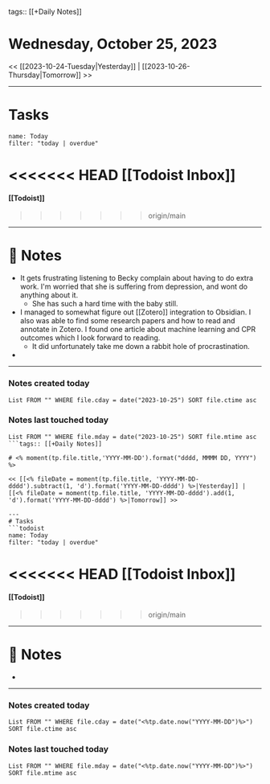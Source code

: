 tags:: [[+Daily Notes]]

# Wednesday, October 25, 2023

<< [[2023-10-24-Tuesday|Yesterday]] | [[2023-10-26-Thursday|Tomorrow]] >>

---
# Tasks
```todoist
name: Today
filter: "today | overdue"
```

<<<<<<< HEAD
[[Todoist Inbox]]
=======
#### [[Todoist]]
>>>>>>> origin/main
---
# 📝 Notes
- It gets frustrating listening to Becky complain about having to do extra work. I'm worried that she is suffering from depression, and wont do anything about it. 
	- She has such a hard time with the baby still.
- I managed to somewhat figure out [[Zotero]] integration to Obsidian. I also was able to find some research papers and how to read and annotate in Zotero. I found one article about machine learning and CPR outcomes which I look forward to reading.
	- It did unfortunately take me down a rabbit hole of procrastination.
- 

---
### Notes created today
```dataview
List FROM "" WHERE file.cday = date("2023-10-25") SORT file.ctime asc
```

### Notes last touched today
```dataview
List FROM "" WHERE file.mday = date("2023-10-25") SORT file.mtime asc
```tags:: [[+Daily Notes]]

# <% moment(tp.file.title,'YYYY-MM-DD').format("dddd, MMMM DD, YYYY") %>

<< [[<% fileDate = moment(tp.file.title, 'YYYY-MM-DD-dddd').subtract(1, 'd').format('YYYY-MM-DD-dddd') %>|Yesterday]] | [[<% fileDate = moment(tp.file.title, 'YYYY-MM-DD-dddd').add(1, 'd').format('YYYY-MM-DD-dddd') %>|Tomorrow]] >>

---
# Tasks
```todoist
name: Today
filter: "today | overdue"
```

<<<<<<< HEAD
[[Todoist Inbox]]
=======
#### [[Todoist]]
>>>>>>> origin/main
---
# 📝 Notes
- 

---
### Notes created today
```dataview
List FROM "" WHERE file.cday = date("<%tp.date.now("YYYY-MM-DD")%>") SORT file.ctime asc
```

### Notes last touched today
```dataview
List FROM "" WHERE file.mday = date("<%tp.date.now("YYYY-MM-DD")%>") SORT file.mtime asc
```